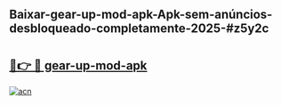 ## Baixar-gear-up-mod-apk-Apk-sem-anúncios-desbloqueado-completamente-2025-#z5y2c

# <h2><a href="https://ainizakaria.my?title=gear-up-mod-apk&ref=20M">🔗👉 🔴 gear-up-mod-apk</a></h2>

[![acn](https://github.com/user-attachments/assets/0f9c940e-d8b0-45ae-aac7-cd30a18b3e1c)](https://ainizakaria.my?title=gear-up-mod-apk&ref=20M)

